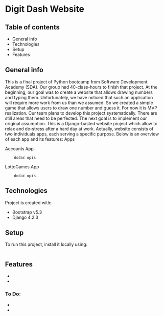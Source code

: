 # Digit Dash Website

## Table of contents
* General info
* Technologies
* Setup
* Features

## General info

This is a final project of Python bootcamp from Software Development Academy (SDA). Our group had 40-class-hours to finish that project.
At the beginning, our goal was to create a website that allows drawing numbers and typing them.  Unfortunately, we have noticed that such an application will require more work from us than we assumed. So we created a simple game that allows users to draw one number and guess it. 
For now it is MVP realization. Our team plans to develop this project systematically. There are still areas that need to be perfected. The next goal is to implement our original assumption. This is a Django-basted website project which allow to relax and de-stress after a hard day at work. Actually, website consists of two individuals apps, each serving a specific purpose. Below is an overview of each app and its features: Apps

Accounts App
		
        dodać opis

LottoGames.App
		
        dodać opis

## Technologies

Project is created with:
* Bootstrap v5.3
* Django 4.2.3

## Setup

To run this project, install it locally using:

```

```

## Features

* 
* 

### To Do:
* 
* 
